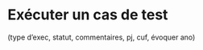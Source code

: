 # Exécuter un cas de test 

(type d’exec, statut, commentaires, pj, cuf, évoquer ano)


<!--stackedit_data:
eyJoaXN0b3J5IjpbLTM2OTQ1MDU2M119
-->
